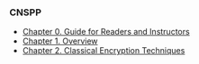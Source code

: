 ### **CNSPP**

* [Chapter 0. Guide for Readers and Instructors](ch0.md)
* [Chapter 1. Overview](ch1.md)
* [Chapter 2. Classical Encryption Techniques](ch2.md)